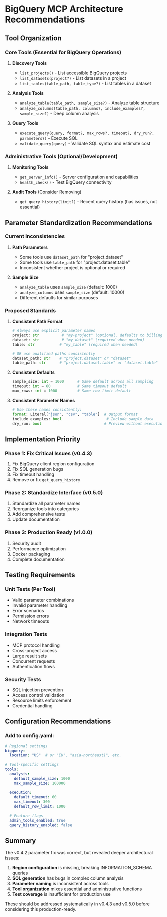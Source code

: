 # BigQuery MCP Architecture Recommendations

## Tool Organization

### Core Tools (Essential for BigQuery Operations)

1. **Discovery Tools**
   - `list_projects()` - List accessible BigQuery projects
   - `list_datasets(project?)` - List datasets in a project
   - `list_tables(table_path, table_type?)` - List tables in a dataset

2. **Analysis Tools**  
   - `analyze_table(table_path, sample_size?)` - Analyze table structure
   - `analyze_columns(table_path, columns?, include_examples?, sample_size?)` - Deep column analysis

3. **Query Tools**
   - `execute_query(query, format?, max_rows?, timeout?, dry_run?, parameters?)` - Execute SQL
   - `validate_query(query)` - Validate SQL syntax and estimate cost

### Administrative Tools (Optional/Development)

1. **Monitoring Tools**
   - `get_server_info()` - Server configuration and capabilities
   - `health_check()` - Test BigQuery connectivity

2. **Audit Tools** (Consider Removing)
   - `get_query_history(limit?)` - Recent query history (has issues, not essential)

## Parameter Standardization Recommendations

### Current Inconsistencies

1. **Path Parameters**
   - Some tools use `dataset_path` for "project.dataset"
   - Some tools use `table_path` for "project.dataset.table"
   - Inconsistent whether project is optional or required

2. **Sample Size**
   - `analyze_table` uses `sample_size` (default: 1000)
   - `analyze_columns` uses `sample_size` (default: 10000)
   - Different defaults for similar purposes

### Proposed Standards

1. **Consistent Path Format**
   ```python
   # Always use explicit parameter names
   project: str          # "my-project" (optional, defaults to billing project)
   dataset: str          # "my_dataset" (required when needed)
   table: str           # "my_table" (required when needed)
   
   # OR use qualified paths consistently
   dataset_path: str    # "project.dataset" or "dataset"
   table_path: str      # "project.dataset.table" or "dataset.table"
   ```

2. **Consistent Defaults**
   ```python
   sample_size: int = 1000      # Same default across all sampling
   timeout: int = 60            # Same timeout default
   max_rows: int = 1000         # Same row limit default
   ```

3. **Consistent Parameter Names**
   ```python
   # Use these names consistently:
   format: Literal["json", "csv", "table"]  # Output format
   include_examples: bool                    # Include sample data
   dry_run: bool                            # Preview without executing
   ```

## Implementation Priority

### Phase 1: Fix Critical Issues (v0.4.3)
1. Fix BigQuery client region configuration
2. Fix SQL generation bugs
3. Fix timeout handling
4. Remove or fix `get_query_history`

### Phase 2: Standardize Interface (v0.5.0)
1. Standardize all parameter names
2. Reorganize tools into categories
3. Add comprehensive tests
4. Update documentation

### Phase 3: Production Ready (v1.0.0)
1. Security audit
2. Performance optimization
3. Docker packaging
4. Complete documentation

## Testing Requirements

### Unit Tests (Per Tool)
- Valid parameter combinations
- Invalid parameter handling
- Error scenarios
- Permission errors
- Network timeouts

### Integration Tests
- MCP protocol handling
- Cross-project access
- Large result sets
- Concurrent requests
- Authentication flows

### Security Tests
- SQL injection prevention
- Access control validation
- Resource limits enforcement
- Credential handling

## Configuration Recommendations

### Add to config.yaml:
```yaml
# Regional settings
bigquery:
  location: "US"  # or "EU", "asia-northeast1", etc.
  
# Tool-specific settings
tools:
  analysis:
    default_sample_size: 1000
    max_sample_size: 100000
  
  execution:
    default_timeout: 60
    max_timeout: 300
    default_row_limit: 1000
    
  # Feature flags
  admin_tools_enabled: true
  query_history_enabled: false
```

## Summary

The v0.4.2 parameter fix was correct, but revealed deeper architectural issues:

1. **Region configuration** is missing, breaking INFORMATION_SCHEMA queries
2. **SQL generation** has bugs in complex column analysis
3. **Parameter naming** is inconsistent across tools
4. **Tool organization** mixes essential and administrative functions
5. **Test coverage** is insufficient for production use

These should be addressed systematically in v0.4.3 and v0.5.0 before considering this production-ready.

